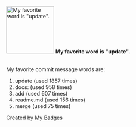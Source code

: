 <img src="https://my-badges.github.io/my-badges/favorite-word.png" alt="My favorite word is &quot;update&quot;." title="My favorite word is &quot;update&quot;." width="128">
<strong>My favorite word is &quot;update&quot;.</strong>
<br><br>

My favorite commit message words are:

1. update (used 1857 times)
2. docs: (used 958 times)
3. add (used 607 times)
4. readme.md (used 156 times)
5. merge (used 75 times)


Created by <a href="https://github.com/my-badges/my-badges">My Badges</a>